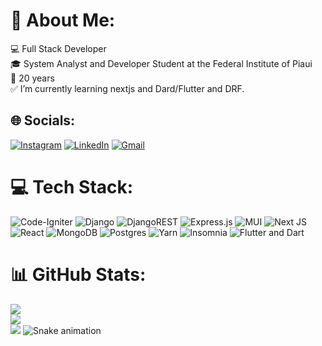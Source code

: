 # 👋 About Me:
💻 Full Stack Developer<br>🎓 System Analyst and Developer Student at the Federal Institute of Piaui<br>🎈 20 years<br>✅ I’m currently learning nextjs and Dard/Flutter and DRF.


## 🌐 Socials:
[![Instagram](https://img.shields.io/badge/Instagram-%23E4405F.svg?logo=Instagram&logoColor=white)](https://www.instagram.com/vinicius_multlan/) [![LinkedIn](https://img.shields.io/badge/LinkedIn-%230077B5.svg?logo=linkedin&logoColor=white)](https://www.linkedin.com/in/vinicius-roosevelt-rodrigues-borges-876b4622a/) [![Gmail](https://img.shields.io/badge/-Gmail-c14438?logo=Gmail&logoColor=white&link=mailto:joaofilipeb045@gmail.com)](mailto:viniciusmultla@gmail.com/)

# 💻 Tech Stack:
![Code-Igniter](https://img.shields.io/badge/CodeIgniter-%23EF4223.svg?style=for-the-badge&logo=codeIgniter&logoColor=white) ![Django](https://img.shields.io/badge/django-%23092E20.svg?style=for-the-badge&logo=django&logoColor=white) ![DjangoREST](https://img.shields.io/badge/DJANGO-REST-ff1709?style=for-the-badge&logo=django&logoColor=white&color=ff1709&labelColor=gray) ![Express.js](https://img.shields.io/badge/express.js-%23404d59.svg?style=for-the-badge&logo=express&logoColor=%2361DAFB) ![MUI](https://img.shields.io/badge/MUI-%230081CB.svg?style=for-the-badge&logo=material-ui&logoColor=white) ![Next JS](https://img.shields.io/badge/Next-black?style=for-the-badge&logo=next.js&logoColor=white) ![React](https://img.shields.io/badge/react-%2320232a.svg?style=for-the-badge&logo=react&logoColor=%2361DAFB) ![MongoDB](https://img.shields.io/badge/MongoDB-%234ea94b.svg?style=for-the-badge&logo=mongodb&logoColor=white) ![Postgres](https://img.shields.io/badge/postgres-%23316192.svg?style=for-the-badge&logo=postgresql&logoColor=white) ![Yarn](https://img.shields.io/badge/yarn-%232C8EBB.svg?style=for-the-badge&logo=yarn&logoColor=white) ![Insomnia](https://img.shields.io/badge/Insomnia-black?style=for-the-badge&logo=insomnia&logoColor=5849BE) ![Flutter and Dart](https://img.shields.io/badge/flutter-%2523150458.svg?style=for-the-badge&logo=flutter&logoColor=white)
# 📊 GitHub Stats:
![](https://github-readme-stats-git-masterrstaa-rickstaa.vercel.app/api?username=ViniR-RB&theme=blue-green&hide_border=false&include_all_commits=false&count_private=false)<br/>
![](https://github-readme-streak-stats.herokuapp.com/?user=ViniR-RB&theme=blue-green&hide_border=false)<br/>
![](https://github-readme-stats-git-masterrstaa-rickstaa.vercel.app/api/top-langs/?username=ViniR-RB&theme=blue-green&hide_border=false&include_all_commits=false&count_private=false&layout=compact)
![Snake animation](https://github.com/ViniR-RB/ViniR-RB/blob/output/github-contribution-grid-snake.svg)
<!-- Proudly created with GPRM ( https://gprm.itsvg.in ) -->